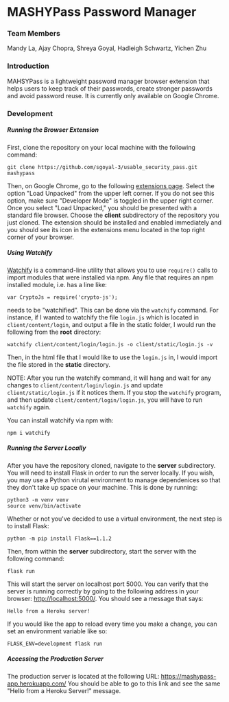 # MASHYPass Password Manager

### Team Members
Mandy La, Ajay Chopra, Shreya Goyal, Hadleigh Schwartz, Yichen Zhu

### Introduction

MAHSYPass is a lightweight password manager browser extension that helps users to keep track of their passwords, create 
stronger passwords and avoid password reuse. It is currently only available on Google Chrome.

### Development

##### Running the Browser Extension
First, clone the repository on your local machine with the following command:
```
git clone https://github.com/sgoyal-3/usable_security_pass.git mashypass
```
Then, on Google Chrome, go to the following [extensions page](chrome://extensions/). Select the option
"Load Unpacked" from the upper left corner. If you do not see this option, make sure "Developer Mode" is 
toggled in the upper right corner.
Once you select "Load Unpacked," you should be presented with a standard file browser. Choose the **client**
subdirectory of the repository you just cloned. The extension should be installed and enabled immediately and you should
see its icon in the extensions menu located in the top right corner of your browser.

##### Using Watchify
[Watchify](https://www.npmjs.com/package/watchify) is a command-line utility that allows you to use `require()` calls to import modules that were installed 
via npm. Any file that requires an npm installed module, i.e. has a line like:
```
var CryptoJs = require('crypto-js');
```
needs to be "watchified". This can be done via the `watchify` command. For instance, if I wanted to watchify 
the file `login.js` which is located in `client/content/login`, and output a file in the static folder, I would run 
the following from the **root** directory:
```
watchify client/content/login/login.js -o client/static/login.js -v
```
Then, in the html file that I would like to use the `login.js` in, I would import the file stored in the **static** directory. 

NOTE: After you run the watchify command, it will hang and wait for any changes to `client/content/login/login.js` and update 
`client/static/login.js` if it notices them. If you stop the `watchify` program, and then update `client/content/login/login.js`, 
you will have to run `watchify` again.

You can install watchify via npm with:
```
npm i watchify
```

##### Running the Server Locally
After you have the repository cloned, navigate to the **server** subdirectory. You will need to install 
Flask in order to run the server locally. If you wish, you may use a Python virutal environment to manage 
dependenices so that they don't take up space on your machine. This is done by running:
```
python3 -m venv venv
source venv/bin/activate
```
Whether or not you've decided to use a virtual environment, the next step is to install Flask:
```
python -m pip install Flask==1.1.2
```
Then, from within the **server** subdirectory, start the server with the following command:
```
flask run
```
This will start the server on localhost port 5000. You can verify that the server is running correctly 
by going to the following address in your browser: <http://localhost:5000/>. 
You should see a message that says:
```
Hello from a Heroku server!
```
If you would like the app to reload every time you make a change, you can set an environment variable like so:
```
FLASK_ENV=development flask run
```

##### Accessing the Production Server
The production server is located at the following URL: <https://mashypass-app.herokuapp.com/>
You should be able to go to this link and see the same "Hello from a Heroku Server!" message.















